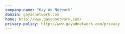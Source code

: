 ```yaml
---
company-name: "Gay Ad Network"
domain: gayadnetwork.com
home: http://www.gayadnetwork.com/
privacy-policy: http://www.gayadnetwork.com/privacy
---
```





